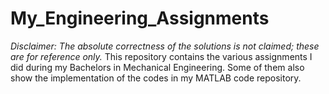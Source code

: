 # My_Engineering_Assignments
_Disclaimer: The absolute correctness of the solutions is not claimed; these are for reference only._
This repository contains the various assignments I did during my Bachelors in Mechanical Engineering. Some of them also show the implementation of the codes in my MATLAB code repository.
